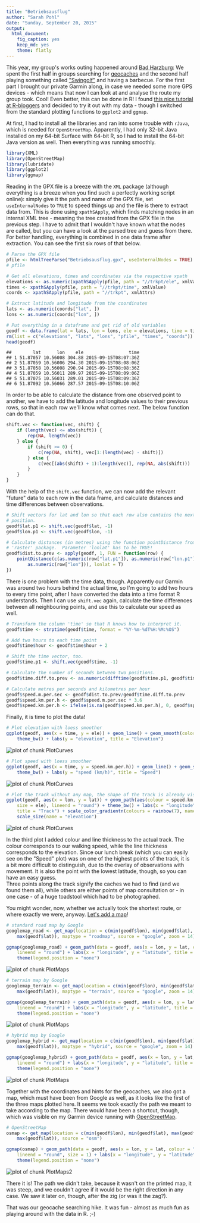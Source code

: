 ```yaml
---
title: "Betriebsausflug"
author: "Sarah Pohl"
date: "Sunday, September 20, 2015"
output:
  html_document:
    fig_caption: yes
    keep_md: yes
    theme: flatly
---
```


This year, my group's works outing happened around [Bad Harzburg](http://www.bad-harzburg.de/): We spent the first half in groups searching for [geocaches](http://www.bad-harzburg.de/wanderland/wandererlebnisse/geocaching-touren.html) and the second half playing something called ["Swingolf"](http://krodoland.de/golf/swingolf) and having a barbecue. For the first part I brought our private Garmin along, in case we needed some more GPS devices - which means that now I can look at and analyse the route my group took. Cool! Even better, this can be done in R! I found [this nice tutorial at R-bloggers](http://www.r-bloggers.com/stay-on-track-plotting-gps-tracks-with-r/) and decided to try it out with my data - though I switched from the standard plotting functions to `ggplot2` and `ggmap`.



At first, I had to install all the libraries and ran into some trouble with `rJava`, which is needed for `OpenStreetMap`. Apparently, I had only 32-bit Java installed on my 64-bit Surface with 64-bit R, so I had to install the 64-bit Java version as well. Then everything was running smoothly.


```r
library(XML)
library(OpenStreetMap)
library(lubridate)
library(ggplot2)
library(ggmap)
```

Reading in the GPX file is a breeze with the `XML` package (although everything is a breeze when you find such a perfectly working script online): simply give it the path and name of the GPX file, set `useInternalNodes` to `TRUE` to speed things up and the file is there to extract data from. This is done using `xpathSApply`, which finds matching nodes in an internal XML tree - meaning the tree created from the GPX file in the previous step. I have to admit that I wouldn't have known what the nodes are called, but you can have a look at the parsed tree and guess from there.  
For better handling, everything is combined in one data frame after extraction. You can see the first six rows of that below.


```r
# Parse the GPX file
pfile <- htmlTreeParse("Betriebsausflug.gpx", useInternalNodes = TRUE)
# pfile

# Get all elevations, times and coordinates via the respective xpath
elevations <- as.numeric(xpathSApply(pfile, path = "//trkpt/ele", xmlValue))
times <- xpathSApply(pfile, path = "//trkpt/time", xmlValue)
coords <- xpathSApply(pfile, path = "//trkpt", xmlAttrs)

# Extract latitude and longitude from the coordinates
lats <- as.numeric(coords["lat", ])
lons <- as.numeric(coords["lon", ])

# Put everything in a dataframe and get rid of old variables
geodf <- data.frame(lat = lats, lon = lons, ele = elevations, time = times)
rm(list = c("elevations", "lats", "lons", "pfile", "times", "coords"))
head(geodf)
```

```
##        lat      lon    ele                 time
## 1 51.87057 10.56008 304.88 2015-09-15T08:07:36Z
## 2 51.87059 10.56006 294.30 2015-09-15T08:08:06Z
## 3 51.87058 10.56008 290.94 2015-09-15T08:08:36Z
## 4 51.87059 10.56011 289.97 2015-09-15T08:09:06Z
## 5 51.87075 10.56031 289.01 2015-09-15T08:09:36Z
## 6 51.87092 10.56066 287.57 2015-09-15T08:10:06Z
```

In order to be able to calculate the distance from one observed point to another, we have to add the latitude and longitude values to their previous rows, so that in each row we'll know what comes next. The below function can do that.


```r
shift.vec <- function(vec, shift) {
    if (length(vec) <= abs(shift)) {
        rep(NA, length(vec))
    } else {
        if (shift >= 0) {
            c(rep(NA, shift), vec[1:(length(vec) - shift)])
        } else {
            c(vec[(abs(shift) + 1):length(vec)], rep(NA, abs(shift)))
        }
    }
}
```

With the help of the `shift.vec` function, we can now add the relevant "future" data to each row in the data frame, and calculate distances and time differences between observations.


```r
# Shift vectors for lat and lon so that each row also contains the next
# position.
geodf$lat.p1 <- shift.vec(geodf$lat, -1)
geodf$lon.p1 <- shift.vec(geodf$lon, -1)

# Calculate distances (in metres) using the function pointDistance from the
# 'raster' package.  Parameter 'lonlat' has to be TRUE!
geodf$dist.to.prev <- apply(geodf, 1, FUN = function(row) {
    pointDistance(c(as.numeric(row["lat.p1"]), as.numeric(row["lon.p1"])), c(as.numeric(row["lat"]), 
        as.numeric(row["lon"])), lonlat = T)
})
```

There is one problem with the time data, though. Apparently our Garmin was around two hours behind the actual time, so I'm going to add two hours to every time point, after I have converted the data into a time format R understands. Then I can use `shift.vec` again, calculate the time differences between all neighbouring points, and use this to calculate our speed as well.


```r
# Transform the column 'time' so that R knows how to interpret it.
geodf$time <- strptime(geodf$time, format = "%Y-%m-%dT%H:%M:%OS")

# Add two hours to each time point
geodf$time$hour <- geodf$time$hour + 2

# Shift the time vector, too.
geodf$time.p1 <- shift.vec(geodf$time, -1)

# Calculate the number of seconds between two positions.
geodf$time.diff.to.prev <- as.numeric(difftime(geodf$time.p1, geodf$time))

# Calculate metres per seconds and kilometres per hour
geodf$speed.m.per.sec <- geodf$dist.to.prev/geodf$time.diff.to.prev
geodf$speed.km.per.h <- geodf$speed.m.per.sec * 3.6
geodf$speed.km.per.h <- ifelse(is.na(geodf$speed.km.per.h), 0, geodf$speed.km.per.h)
```

Finally, it is time to plot the data!


```r
# Plot elevation with loess smoother
ggplot(geodf, aes(x = time, y = ele)) + geom_line() + geom_smooth(color = "red") + 
    theme_bw() + labs(y = "elevation", title = "Elevation")
```

![plot of chunk PlotCurves](figure/PlotCurves-1.png) 

```r
# Plot speed with loess smoother
ggplot(geodf, aes(x = time, y = speed.km.per.h)) + geom_line() + geom_smooth(color = "red") + 
    theme_bw() + labs(y = "speed (km/h)", title = "Speed")
```

![plot of chunk PlotCurves](figure/PlotCurves-2.png) 

```r
# Plot the track without any map, the shape of the track is already visible.
ggplot(geodf, aes(x = lon, y = lat)) + geom_path(aes(colour = speed.km.per.h, 
    size = ele), lineend = "round") + theme_bw() + labs(x = "longitude", y = "latitude", 
    title = "Track") + scale_color_gradientn(colours = rainbow(7), name = "speed (km/h)") + 
    scale_size(name = "elevation")
```

![plot of chunk PlotCurves](figure/PlotCurves-3.png) 

In the third plot I added colour and line thickness to the actual track. The colour corresponds to our walking speed, while the line thickness corresponds to the elevation. Since our lunch break (which you can easily see on the "Speed" plot) was on one of the highest points of the track, it is a bit more difficult to distinguish, due to the overlay of observations with movement. It is also the point with the lowest latitude, though, so you can have an easy guess.  
Three points along the track signify the caches we had to find (and we found them all), while others are either points of map consultation or - in one case - of a huge toadstool which had to be photographed.

You might wonder, now, whether we actually took the shortest route, or where exactly we were, anyway. [Let's add a map](https://www.nceas.ucsb.edu/~frazier/RSpatialGuides/ggmap/ggmapCheatsheet.pdf)!


```r
# standard road map by Google
googlemap_road <- get_map(location = c(min(geodf$lon), min(geodf$lat), max(geodf$lon), 
    max(geodf$lat)), maptype = "roadmap", source = "google", zoom = 14)

ggmap(googlemap_road) + geom_path(data = geodf, aes(x = lon, y = lat, colour = "red"), 
    lineend = "round") + labs(x = "longitude", y = "latitude", title = "The track on a Google road map") + 
    theme(legend.position = "none")
```

![plot of chunk PlotMaps](figure/PlotMaps-1.png) 

```r
# terrain map by Google
googlemap_terrain <- get_map(location = c(min(geodf$lon), min(geodf$lat), max(geodf$lon), 
    max(geodf$lat)), maptype = "terrain", source = "google", zoom = 14)

ggmap(googlemap_terrain) + geom_path(data = geodf, aes(x = lon, y = lat, colour = "red"), 
    lineend = "round") + labs(x = "longitude", y = "latitude", title = "The track on a Google terrain map") + 
    theme(legend.position = "none")
```

![plot of chunk PlotMaps](figure/PlotMaps-2.png) 

```r
# hybrid map by Google
googlemap_hybrid <- get_map(location = c(min(geodf$lon), min(geodf$lat), max(geodf$lon), 
    max(geodf$lat)), maptype = "hybrid", source = "google", zoom = 14)

ggmap(googlemap_hybrid) + geom_path(data = geodf, aes(x = lon, y = lat, colour = "red"), 
    lineend = "round") + labs(x = "longitude", y = "latitude", title = "The track on a Google satellite hybrid") + 
    theme(legend.position = "none")
```

![plot of chunk PlotMaps](figure/PlotMaps-3.png) 

Together with the coordinates and hints for the geocaches, we also got a map, which must have been from Google as well, as it looks like the first of the three maps plotted here. It seems we took exactly the path we meant to take according to the map. There would have been a shortcut, though, which was visible on my Garmin device running with [OpenStreetMap](https://www.openstreetmap.org/).


```r
# OpenStreetMap
osmap <- get_map(location = c(min(geodf$lon), min(geodf$lat), max(geodf$lon), 
    max(geodf$lat)), source = "osm")

ggmap(osmap) + geom_path(data = geodf, aes(x = lon, y = lat, colour = "red"), 
    lineend = "round", size = 1) + labs(x = "longitude", y = "latitude", title = "The track on an OpenStreetMap") + 
    theme(legend.position = "none")
```

![plot of chunk PlotMaps2](figure/PlotMaps2-1.png) 

There it is! The path we didn't take, because it wasn't on the printed map, it was steep, and we couldn't agree if it would be the right direction in any case. We saw it later on, though, after the zig (or was it the zag?).

That was our geocache searching hike. It was fun - almost as much fun as playing around with the data in R. ;-)
